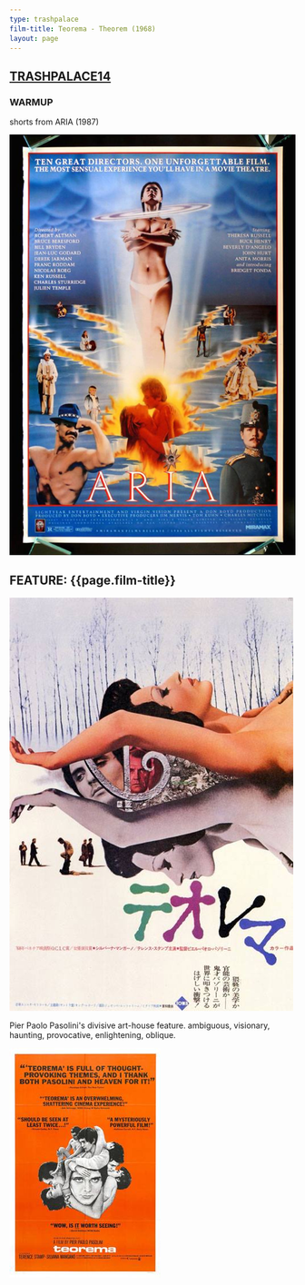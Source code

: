```yaml
---
type: trashpalace
film-title: Teorema - Theorem (1968)
layout: page
---
```


## [TRASHPALACE14]({{page.url}})

### WARMUP
 shorts from ARIA (1987)

![warmupfilm](/images/trashpalace/TP14-warmup0.jpg)

## FEATURE: {{page.film-title}}

![poster](/images/trashpalace/TP14-0.jpg)

Pier Paolo Pasolini's divisive art-house feature. ambiguous, visionary, haunting, provocative, enlightening, oblique.

![poster](/images/trashpalace/TP14-1.jpg)




